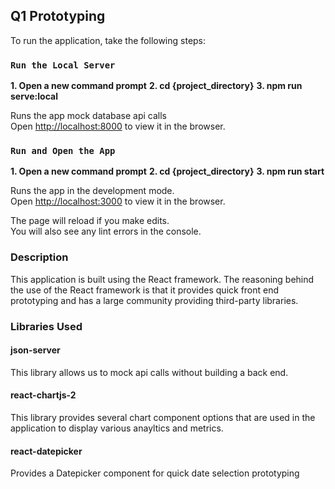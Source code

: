 ## Q1 Prototyping

To run the application, take the following steps:

### `Run the Local Server`

**1. Open a new command prompt**
**2. cd {project_directory}**
**3. npm run serve:local**

Runs the app mock database api calls\
Open [http://localhost:8000](http://localhost:3000) to view it in the browser.

### `Run and Open the App`

**1. Open a new command prompt**
**2. cd {project_directory}**
**3. npm run start**

Runs the app in the development mode.\
Open [http://localhost:3000](http://localhost:3000) to view it in the browser.

The page will reload if you make edits.\
You will also see any lint errors in the console.

### Description

This application is built using the React framework.  The reasoning behind the use of the React framework is that it provides quick front end prototyping and has a large community providing third-party libraries.

### Libraries Used

#### json-server

This library allows us to mock api calls without building a back end.

#### react-chartjs-2

This library provides several chart component options that are used in the application to display various anayltics and metrics.

#### react-datepicker

Provides a Datepicker component for quick date selection prototyping



